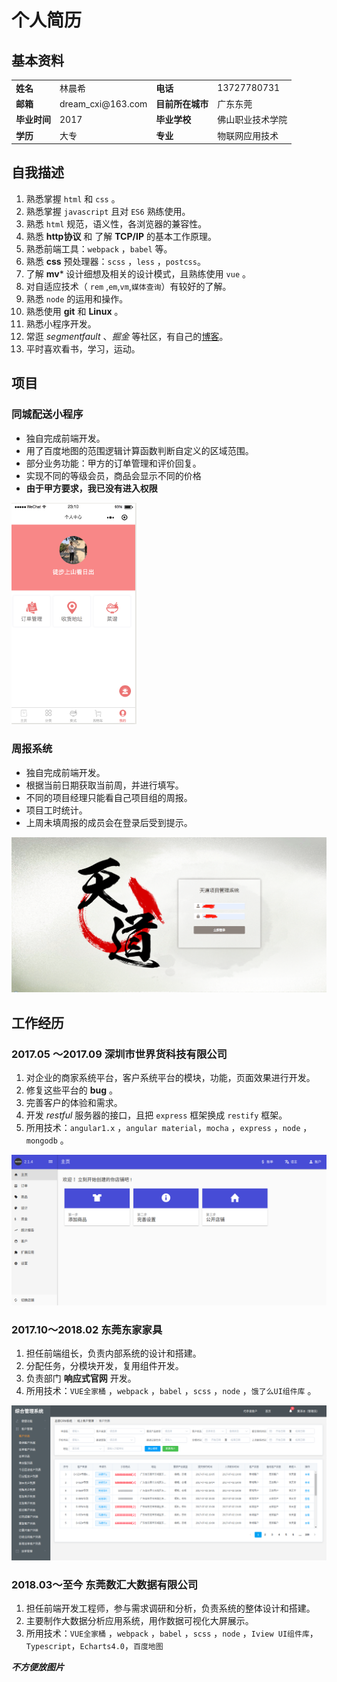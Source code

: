 # 个人简历

## 基本资料

<table>
  <tr>
    <td><b>姓名</b></td>
    <td>林晨希</td>
    <td><b>电话</b></td>
    <td>13727780731</td>
  </tr>
  <tr>
    <td><b>邮箱</b></td>
    <td>dream_cxi@163.com</td>
    <td><b>目前所在城市</b></td>
    <td>广东东莞</td>
  </tr>
  <tr>
    <td><b>毕业时间</b></td>
    <td>2017</td>
    <td><b>毕业学校</b></td>
    <td>佛山职业技术学院</td>
  </tr>
  <tr>
    <td><b>学历</b></td>
    <td>大专</td>
    <td><b>专业</b></td>
    <td>物联网应用技术</td>
  </tr>
</table>
  


## 自我描述

1. 熟悉掌握 `html` 和 `css` 。
2. 熟悉掌握 `javascript` 且对 `ES6` 熟练使用。
3. 熟悉 `html` 规范，语义性，各浏览器的兼容性。
4. 熟悉 **http协议** 和 了解 **TCP/IP** 的基本工作原理。
5. 熟悉前端工具：`webpack` ，`babel` 等。
6. 熟悉 **css** 预处理器：`scss` ，`less` ，`postcss`。
7. 了解 **mv*** 设计细想及相关的设计模式，且熟练使用 `vue` 。
8. 对自适应技术（ `rem` ,`em`,`vm`,`媒体查询`）有较好的了解。
8. 熟悉 `node` 的运用和操作。
9. 熟悉使用 **git** 和 **Linux** 。
10. 熟悉小程序开发。
11. 常逛 *segmentfault* 、*掘金* 等社区，有自己的[博客][2]。
12. 平时喜欢看书，学习，运动。

## 项目
  
### 同城配送小程序
- 独自完成前端开发。
- 用了百度地图的范围逻辑计算函数判断自定义的区域范围。
- 部分业务功能：甲方的订单管理和评价回复。
- 实现不同的等级会员，商品会显示不同的价格
- **由于甲方要求，我已没有进入权限**
<img src="wechatApp1.png" width="200" >

###  周报系统  
- 独自完成前端开发。
- 根据当前日期获取当前周，并进行填写。
- 不同的项目经理只能看自己项目组的周报。
- 项目工时统计。
- 上周未填周报的成员会在登录后受到提示。
  
![天道1][4]

## 工作经历

### 2017.05 ～2017.09  深圳市世界货科技有限公司
1. 对企业的商家系统平台，客户系统平台的模块，功能，页面效果进行开发。
2. 修复这些平台的 **bug** 。
3. 完善客户的体验和需求。
4. 开发 *restful* 服务器的接口，且把 `express` 框架换成 `restify` 框架。
5. 所用技术：`angular1.x` ，`angular material`，`mocha` ，`express` ，`node` ，`mongodb` 。

![部分照片][1]

### 2017.10～2018.02 东莞东家家具
1. 担任前端组长，负责内部系统的设计和搭建。
2. 分配任务，分模块开发，复用组件开发。
3. 负责部门 **响应式官网** 开发。
4. 所用技术：`VUE全家桶` ，`webpack` ，`babel` ，`scss` ，`node` ，`饿了么UI组件库` 。  

![东家后台图片_2][3]

### 2018.03～至今 东莞数汇大数据有限公司
1. 担任前端开发工程师，参与需求调研和分析，负责系统的整体设计和搭建。
2. 主要制作大数据分析应用系统，用作数据可视化大屏展示。
3. 所用技术：`VUE全家桶` ，`webpack` ，`babel` ，`scss` ，`node` ，`Iview UI组件库`，`Typescript`，`Echarts4.0`，`百度地图`  

***不方便放图片***


[1]: shijiehuo.png
[2]: https://segmentfault.com/blog/bepromising-sgf
[3]: md_2.png
[4]: tiandao1.png
